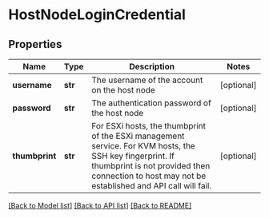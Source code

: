 # HostNodeLoginCredential

## Properties
Name | Type | Description | Notes
------------ | ------------- | ------------- | -------------
**username** | **str** | The username of the account on the host node | [optional] 
**password** | **str** | The authentication password of the host node | [optional] 
**thumbprint** | **str** | For ESXi hosts, the thumbprint of the ESXi management service. For KVM hosts, the SSH key fingerprint. If thumbprint is not provided then connection to host may not be established and API call will fail.  | [optional] 

[[Back to Model list]](../README.md#documentation-for-models) [[Back to API list]](../README.md#documentation-for-api-endpoints) [[Back to README]](../README.md)

